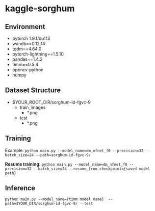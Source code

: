 # kaggle-sorghum

## Environment
* pytorch 1.9.1/cu113
* wandb==0.12.14
* tqdm==4.64.0
* pytorch-lightning==1.5.10
* pandas==1.4.2
* timm==0.5.4
* opencv-python
* numpy

## Dataset Structure
* $YOUR_ROOT_DIR/sorghum-id-fgvc-9
  - train_images
    - *.png
  - test
    - *.png

## Training
Example: 
`python main.py --model_name=dm_nfnet_f0 --precision=32 --batch_size=24 --path=sorghum-id-fgvc-9/`

**Resume training**: `python main.py --model_name=dm_nfnet_f0 --precision=32 --batch_size=24 --resume_from_checkpoint={saved model path}`

## Inference
`python main.py --model_name={timm model name}  --path=$YOUR_DIR/sorghum-id-fgvc-9/ --test`
